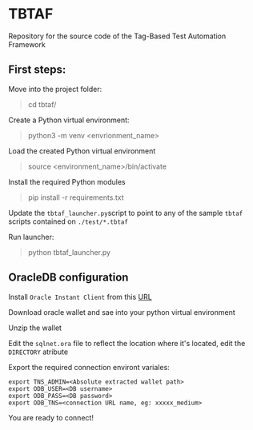 # TBTAF
Repository for the source code of the Tag-Based Test Automation Framework

## First steps:
Move into the project folder:
> cd tbtaf/

Create a Python virtual environment:
> python3 -m venv <envrionment_name>

Load the created Python virtual environment
> source <environment_name>/bin/activate

Install the required Python modules
> pip install -r requirements.txt

Update the `tbtaf_launcher.py`script to point to any of the sample `tbtaf` scripts contained on `./test/*.tbtaf`

Run launcher:
> python tbtaf_launcher.py

## OracleDB configuration
Install `Oracle Instant Client` from this [URL](https://www.oracle.com/technetwork/database/database-technologies/instant-client/downloads/index.html)

Download oracle wallet and sae into your python virtual environment

Unzip the wallet

Edit the `sqlnet.ora` file to reflect the location where it's located, edit the `DIRECTORY` atribute

Export the required connection environt variales:
```
export TNS_ADMIN=<Absolute extracted wallet path>
export ODB_USER=<DB username>
export ODB_PASS=<DB password>
export ODB_TNS=<connection URL name, eg: xxxxx_medium>
```

You are ready to connect!